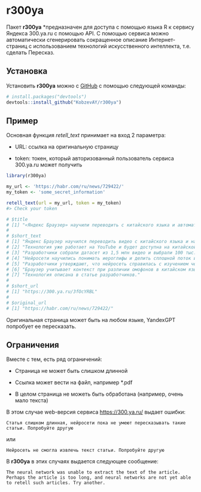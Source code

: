 
<!-- README.md is generated from README.Rmd. Please edit that file -->

# r300ya

<!-- badges: start -->
<!-- badges: end -->

Пакет **r300ya** \*предназначен для доступа с помощью языка R к сервису
Яндекса 300.ya.ru c помощью API. С помощью сервиса можно автоматически
сгенерировать сокращенное описание Интернет-страниц с использованием
технологий искусственного интеллекта, т.е. сделать Пересказ.

## Установка

Установить **r300ya** можно с [GitHub](https://github.com/) с помощью
следующей команды:

``` r
# install.packages("devtools")
devtools::install_github("KobzevAY/r300ya")
```

## Пример

Основная функция *retell_text* принимает на вход 2 параметра:

- URL: ссылка на оригинальную страницу

- token: токен, который авторизованный пользователь сервиса 300.ya.ru
  может получить

``` r
library(r300ya)

my_url <- 'https://habr.com/ru/news/729422/'
my_token <- 'some_secret_information'

retell_text(url = my_url, token = my_token)
#> Check your token

# $title
# [1] "«Яндекс Браузер» научили переводить с китайского языка и автоматически накладывать русскую озвучку"
# 
# $short_text
# [1] "Яндекс Браузер научился переводить видео с китайского языка и накладывать русскую озвучку."            
# [2] "Технология уже работает на YouTube и будет доступна на китайской видеоплатформе Bilibili."             
# [3] "Разработчики собрали датасет из 1,5 млн видео и выбрали 100 тыс. с качественными субтитрами."          
# [4] "Нейросети научились понимать иероглифы и делить сплошной поток иероглифов на смысловые отрезки."       
# [5] "Разработчики утверждают, что нейросеть справилась с изучением четырёх тонов китайского языка за месяц."
# [6] "Браузер учитывает контекст при различии омофонов в китайском языке."                                   
# [7] "Технология описана в статье разработчиков."                                                            
# 
# $short_url
# [1] "https://300.ya.ru/3fOcYRBL"
# 
# $original_url
# [1] "https://habr.com/ru/news/729422/"
```

Оригинальная страница может быть на любом языке, YandexGPT попробует ее
пересказать.

## Ограничения

Вместе с тем, есть ряд ограничений:

- Страница не может быть слишком длинной

- Ссылка может вести на файл, например \*.pdf

- В целом страница не можеть быть обработана (например, очень мало
  текста)

В этом случае web-версия сервиса <https://300.ya.ru/> выдает ошибки:

    Статья слишком длинная, нейросети пока не умеют пересказывать такие статьи. Попробуйте другую

или

    Нейросеть не смогла извлечь текст статьи. Попробуйте другую

В **r300ya** в этих случаях выдается следующее сообщение:

    The neural network was unable to extract the text of the article. Perhaps the article is too long, and neural networks are not yet able to retell such articles. Try another.

